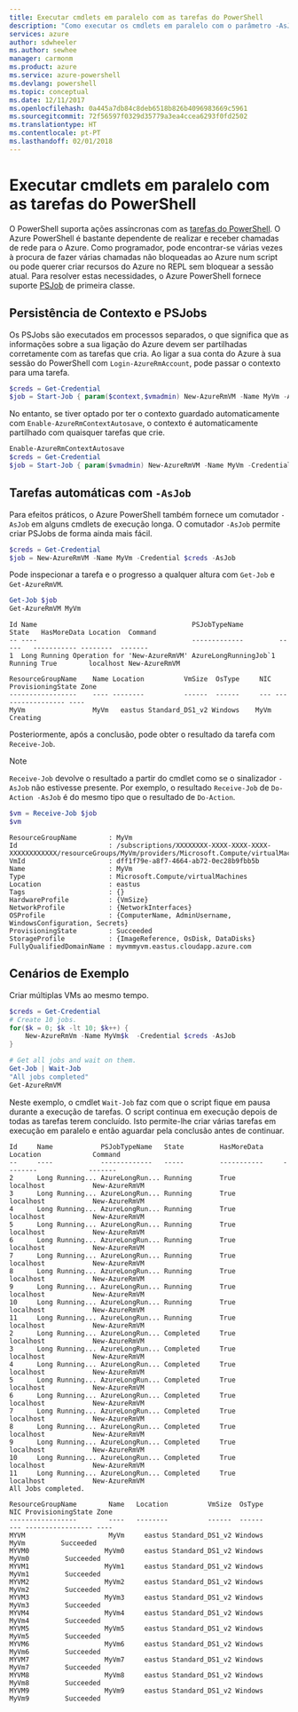 ```yaml
---
title: Executar cmdlets em paralelo com as tarefas do PowerShell
description: "Como executar os cmdlets em paralelo com o parâmetro -AsJob."
services: azure
author: sdwheeler
ms.author: sewhee
manager: carmonm
ms.product: azure
ms.service: azure-powershell
ms.devlang: powershell
ms.topic: conceptual
ms.date: 12/11/2017
ms.openlocfilehash: 0a445a7db84c8deb6518b826b4096983669c5961
ms.sourcegitcommit: 72f56597f0329d35779a3ea4ccea6293f0fd2502
ms.translationtype: HT
ms.contentlocale: pt-PT
ms.lasthandoff: 02/01/2018
---
```

# <a name="running-cmdlets-in-parallel-using-powershell-jobs"></a>Executar cmdlets em paralelo com as tarefas do PowerShell

O PowerShell suporta ações assíncronas com as [tarefas do PowerShell](/powershell/module/microsoft.powershell.core/about/about_jobs).
O Azure PowerShell é bastante dependente de realizar e receber chamadas de rede para o Azure. Como programador, pode encontrar-se várias vezes à procura de fazer várias chamadas não bloqueadas ao Azure num script ou pode querer criar recursos do Azure no REPL sem bloquear a sessão atual. Para resolver estas necessidades, o Azure PowerShell fornece suporte [PSJob](/powershell/module/microsoft.powershell.core/about/about_jobs) de primeira classe.

## <a name="context-persistence-and-psjobs"></a>Persistência de Contexto e PSJobs

Os PSJobs são executados em processos separados, o que significa que as informações sobre a sua ligação do Azure devem ser partilhadas corretamente com as tarefas que cria. Ao ligar a sua conta do Azure à sua sessão do PowerShell com `Login-AzureRmAccount`, pode passar o contexto para uma tarefa.

```powershell
$creds = Get-Credential
$job = Start-Job { param($context,$vmadmin) New-AzureRmVM -Name MyVm -AzureRmContext $context -Credential $vmadmin} -Arguments (Get-AzureRmContext),$creds
```

No entanto, se tiver optado por ter o contexto guardado automaticamente com `Enable-AzureRmContextAutosave`, o contexto é automaticamente partilhado com quaisquer tarefas que crie.

```powershell
Enable-AzureRmContextAutosave
$creds = Get-Credential
$job = Start-Job { param($vmadmin) New-AzureRmVM -Name MyVm -Credential $vmadmin} -Arguments $creds
```

## <a name="automatic-jobs-with--asjob"></a>Tarefas automáticas com `-AsJob`

Para efeitos práticos, o Azure PowerShell também fornece um comutador `-AsJob` em alguns cmdlets de execução longa.
O comutador `-AsJob` permite criar PSJobs de forma ainda mais fácil.

```powershell
$creds = Get-Credential
$job = New-AzureRmVM -Name MyVm -Credential $creds -AsJob
```

Pode inspecionar a tarefa e o progresso a qualquer altura com `Get-Job` e `Get-AzureRmVM`.

```powershell
Get-Job $job
Get-AzureRmVM MyVm
```

```Output
Id Name                                       PSJobTypeName         State   HasMoreData Location  Command
-- ----                                       -------------         -----   ----------- --------  -------
1  Long Running Operation for 'New-AzureRmVM' AzureLongRunningJob`1 Running True        localhost New-AzureRmVM

ResourceGroupName    Name Location          VmSize  OsType     NIC ProvisioningState Zone
-----------------    ---- --------          ------  ------     --- ----------------- ----
MyVm                 MyVm   eastus Standard_DS1_v2 Windows    MyVm          Creating
```

Posteriormente, após a conclusão, pode obter o resultado da tarefa com `Receive-Job`.

> [!NOTE]
> `Receive-Job` devolve o resultado a partir do cmdlet como se o sinalizador `-AsJob` não estivesse presente.
> Por exemplo, o resultado `Receive-Job` de `Do-Action -AsJob` é do mesmo tipo que o resultado de `Do-Action`.

```powershell
$vm = Receive-Job $job
$vm
```

```Output
ResourceGroupName        : MyVm
Id                       : /subscriptions/XXXXXXXX-XXXX-XXXX-XXXX-XXXXXXXXXXXX/resourceGroups/MyVm/providers/Microsoft.Compute/virtualMachines/MyVm
VmId                     : dff1f79e-a8f7-4664-ab72-0ec28b9fbb5b
Name                     : MyVm
Type                     : Microsoft.Compute/virtualMachines
Location                 : eastus
Tags                     : {}
HardwareProfile          : {VmSize}
NetworkProfile           : {NetworkInterfaces}
OSProfile                : {ComputerName, AdminUsername, WindowsConfiguration, Secrets}
ProvisioningState        : Succeeded
StorageProfile           : {ImageReference, OsDisk, DataDisks}
FullyQualifiedDomainName : myvmmyvm.eastus.cloudapp.azure.com
```

## <a name="example-scenarios"></a>Cenários de Exemplo

Criar múltiplas VMs ao mesmo tempo.

```powershell
$creds = Get-Credential
# Create 10 jobs.
for($k = 0; $k -lt 10; $k++) {
    New-AzureRmVm -Name MyVm$k  -Credential $creds -AsJob
}

# Get all jobs and wait on them.
Get-Job | Wait-Job
"All jobs completed"
Get-AzureRmVM
```

Neste exemplo, o cmdlet `Wait-Job` faz com que o script fique em pausa durante a execução de tarefas. O script continua em execução depois de todas as tarefas terem concluído. Isto permite-lhe criar várias tarefas em execução em paralelo e então aguardar pela conclusão antes de continuar.

```Output
Id     Name            PSJobTypeName   State         HasMoreData     Location             Command
--     ----            -------------   -----         -----------     --------             -------
2      Long Running... AzureLongRun... Running       True            localhost            New-AzureRmVM
3      Long Running... AzureLongRun... Running       True            localhost            New-AzureRmVM
4      Long Running... AzureLongRun... Running       True            localhost            New-AzureRmVM
5      Long Running... AzureLongRun... Running       True            localhost            New-AzureRmVM
6      Long Running... AzureLongRun... Running       True            localhost            New-AzureRmVM
7      Long Running... AzureLongRun... Running       True            localhost            New-AzureRmVM
8      Long Running... AzureLongRun... Running       True            localhost            New-AzureRmVM
9      Long Running... AzureLongRun... Running       True            localhost            New-AzureRmVM
10     Long Running... AzureLongRun... Running       True            localhost            New-AzureRmVM
11     Long Running... AzureLongRun... Running       True            localhost            New-AzureRmVM
2      Long Running... AzureLongRun... Completed     True            localhost            New-AzureRmVM
3      Long Running... AzureLongRun... Completed     True            localhost            New-AzureRmVM
4      Long Running... AzureLongRun... Completed     True            localhost            New-AzureRmVM
5      Long Running... AzureLongRun... Completed     True            localhost            New-AzureRmVM
6      Long Running... AzureLongRun... Completed     True            localhost            New-AzureRmVM
7      Long Running... AzureLongRun... Completed     True            localhost            New-AzureRmVM
8      Long Running... AzureLongRun... Completed     True            localhost            New-AzureRmVM
9      Long Running... AzureLongRun... Completed     True            localhost            New-AzureRmVM
10     Long Running... AzureLongRun... Completed     True            localhost            New-AzureRmVM
11     Long Running... AzureLongRun... Completed     True            localhost            New-AzureRmVM
All Jobs completed.

ResourceGroupName        Name   Location          VmSize  OsType           NIC ProvisioningState Zone
-----------------        ----   --------          ------  ------           --- ----------------- ----
MYVM                     MyVm     eastus Standard_DS1_v2 Windows          MyVm         Succeeded
MYVM0                   MyVm0     eastus Standard_DS1_v2 Windows         MyVm0         Succeeded
MYVM1                   MyVm1     eastus Standard_DS1_v2 Windows         MyVm1         Succeeded
MYVM2                   MyVm2     eastus Standard_DS1_v2 Windows         MyVm2         Succeeded
MYVM3                   MyVm3     eastus Standard_DS1_v2 Windows         MyVm3         Succeeded
MYVM4                   MyVm4     eastus Standard_DS1_v2 Windows         MyVm4         Succeeded
MYVM5                   MyVm5     eastus Standard_DS1_v2 Windows         MyVm5         Succeeded
MYVM6                   MyVm6     eastus Standard_DS1_v2 Windows         MyVm6         Succeeded
MYVM7                   MyVm7     eastus Standard_DS1_v2 Windows         MyVm7         Succeeded
MYVM8                   MyVm8     eastus Standard_DS1_v2 Windows         MyVm8         Succeeded
MYVM9                   MyVm9     eastus Standard_DS1_v2 Windows         MyVm9         Succeeded
```
